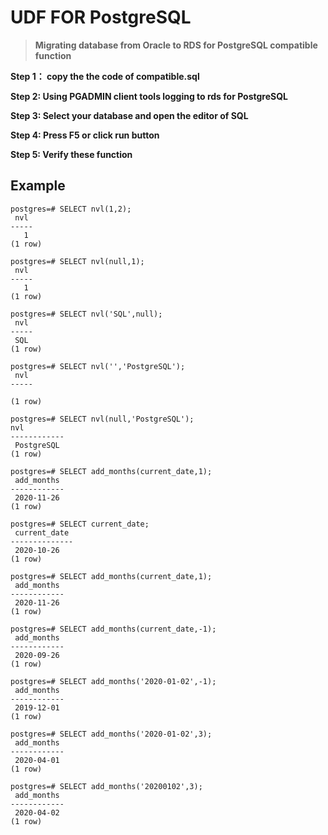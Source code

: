 # UDF  FOR  PostgreSQL #

> **Migrating database from Oracle to RDS for PostgreSQL compatible function**

**Step 1： copy the the code of compatible.sql**

**Step 2:  Using PGADMIN client tools logging to rds for PostgreSQL**

**Step 3:  Select your database and open the editor of SQL**

**Step 4:  Press F5 or click run button** 

**Step 5:  Verify these function**
## Example ##
    postgres=# SELECT nvl(1,2);
     nvl 
    -----
       1
    (1 row)
    
    postgres=# SELECT nvl(null,1);
     nvl 
    -----
       1
    (1 row)
    
    postgres=# SELECT nvl('SQL',null);
     nvl 
    -----
     SQL
    (1 row)
    
    postgres=# SELECT nvl('','PostgreSQL');
     nvl 
    -----
     
    (1 row)
    
    postgres=# SELECT nvl(null,'PostgreSQL');
    nvl 
    ------------
     PostgreSQL
    (1 row)

    postgres=# SELECT add_months(current_date,1);
     add_months 
    ------------
     2020-11-26
    (1 row)
    
    postgres=# SELECT current_date;
     current_date 
    --------------
     2020-10-26
    (1 row)
    
    postgres=# SELECT add_months(current_date,1);
     add_months 
    ------------
     2020-11-26
    (1 row)
    
    postgres=# SELECT add_months(current_date,-1);
     add_months 
    ------------
     2020-09-26
    (1 row)
    
    postgres=# SELECT add_months('2020-01-02',-1);
     add_months 
    ------------
     2019-12-01
    (1 row)
    
    postgres=# SELECT add_months('2020-01-02',3);
     add_months 
    ------------
     2020-04-01
    (1 row)
    
    postgres=# SELECT add_months('20200102',3);
     add_months 
    ------------
     2020-04-02
    (1 row)
    
